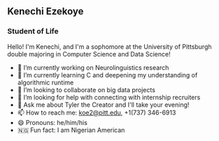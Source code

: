 ## Kenechi Ezekoye
### Student of Life
Hello! I'm Kenechi, and I'm a sophomore at the University of Pittsburgh double majoring in Computer Science and Data Science!
- 🔭 I’m currently working on Neurolinguistics research
- 🌱 I’m currently learning C and deepening my understanding of algorithmic runtime
- 👯 I’m looking to collaborate on big data projects
- 🤔 I’m looking for help with connecting with internship recruiters
- 💬 Ask me about Tyler the Creator and I'll take your evening!
- 📫 How to reach me: koe2@pitt.edu, +1(737) 346-6913
- 😄 Pronouns: he/him/his
- 🇳🇬 Fun fact: I am Nigerian American
<!--
**Olunechi/Olunechi** is a ✨ _special_ ✨ repository because its `README.md` (this file) appears on your GitHub profile.

Here are some ideas to get you started:

- 🔭 I’m currently working on ...
- 🌱 I’m currently learning ...
- 👯 I’m looking to collaborate on ...
- 🤔 I’m looking for help with ...
- 💬 Ask me about ...
- 📫 How to reach me: ...
- 😄 Pronouns: ...
- ⚡ Fun fact: ...
-->
